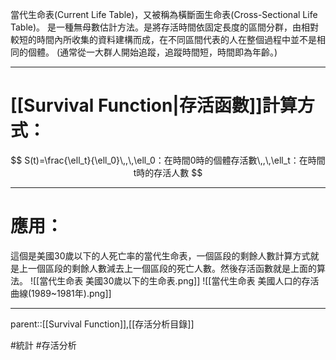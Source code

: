 當代生命表(Current Life Table)，又被稱為橫斷面生命表(Cross-Sectional Life Table)。
是一種無母數估計方法。是將存活時間依固定長度的區間分群，由相對較短的時間內所收集的資料建構而成，在不同區間代表的人在整個過程中並不是相同的個體。 (通常從一大群人開始追蹤，追蹤時間短，時間即為年齡。)
- - -
# [[Survival Function|存活函數]]計算方式：
$$
S(t)=\frac{\ell_t}{\ell_0}\,,\,\ell_0：在時間0時的個體存活數\,,\,\ell_t：在時間t時的存活人數
$$
- - -
# 應用：
這個是美國30歲以下的人死亡率的當代生命表，一個區段的剩餘人數計算方式就是上一個區段的剩餘人數減去上一個區段的死亡人數。然後存活函數就是上面的算法。
![[當代生命表 美國30歲以下的生命表.png]]
![[當代生命表 美國人口的存活曲線(1989~1981年).png]]
- - -
parent::[[Survival Function]],[[存活分析目錄]]

#統計 #存活分析